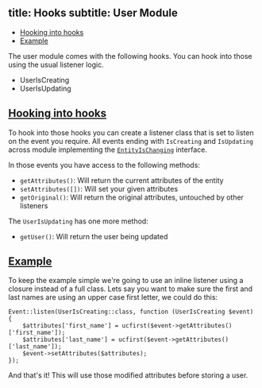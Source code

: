 title: Hooks
subtitle: User Module
-------

- [Hooking into hooks](#hooking-into-hooks)
- [Example](#example)

The user module comes with the following hooks. You can hook into those using the usual listener logic.

- UserIsCreating
- UserIsUpdating

## <a class="anchor" name="hooking-into-hooks" href="#hooking-into-hooks">Hooking into hooks</a>

To hook into those hooks you can create a listener class that is set to listen on the event you require. All events ending with `IsCreating` and `IsUpdating` across module implementing the [`EntityIsChanging`](https://github.com/AsgardCms/Platform/blob/2.0/Modules/Core/Contracts/EntityIsChanging.php) interface.

In those events you have access to the following methods:

- `getAttributes()`: Will return the current attributes of the entity
- `setAttributes([])`: Will set your given attributes
- `getOriginal()`: Will return the original attributes, untouched by other listeners

The `UserIsUpdating` has one more method:

- `getUser()`: Will return the user being updated


## <a class="anchor" name="hook-example" href="#hook-example">Example</a>

To keep the example simple we're going to use an inline listener using a closure instead of a full class. Lets say you want to make sure the first and last names are using an upper case first letter, we could do this:

```.language-php
Event::listen(UserIsCreating::class, function (UserIsCreating $event) {
    $attributes['first_name'] = ucfirst($event->getAttributes()['first_name']);
    $attributes['last_name'] = ucfirst($event->getAttributes()['last_name']);
    $event->setAttributes($attributes);
});
```

And that's it! This will use those modified attributes before storing a user.
